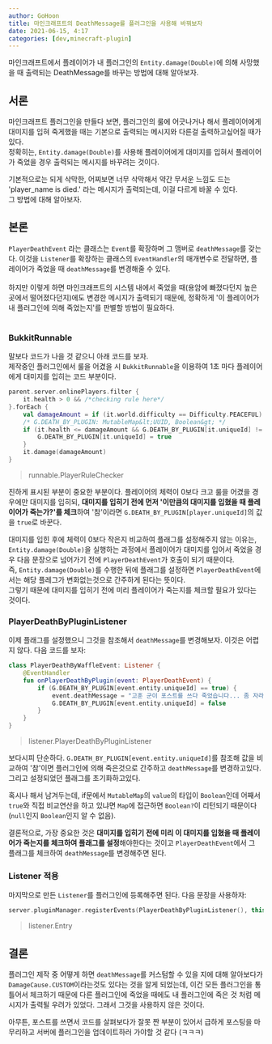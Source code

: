 ```yaml
---
author: GoHoon
title: 마인크래프트의 DeathMessage를 플러그인을 사용해 바꿔보자
date: 2021-06-15, 4:17
categories: [dev,minecraft-plugin]
---
```

마인크래프트에서 플레이어가 내 플러그인의 `Entity.damage(Double)`에 의해 사망했을 때 출력되는 DeathMessage를 바꾸는 방법에 대해 알아보자.   
<!-- Excerpt -->

## 서론
마인크래프트 플러그인을 만들다 보면, 플러그인의 룰에 어긋나거나 해서 플레이어에게 대미지를 입혀 죽게했을 때는 기본으로 출력되는 메시지와 다른걸 출력하고싶어질 때가 있다.   
정확히는, `Entity.damage(Double)`를 사용해 플레이어에게 대미지를 입혀서 플레이어가 죽었을 경우 출력되는 메시지를 바꾸려는 것이다.   

기본적으로는 되게 삭막한, 어찌보면 너무 삭막해서 약간 무서운 느낌도 드는 'player_name is died.' 라는 메시지가 출력되는데, 이걸 다르게 바꿀 수 있다.   
그 방법에 대해 알아보자.

## 본론
`PlayerDeathEvent` 라는 클래스는 `Event`를 확장하며 그 맴버로 `deathMessage`를 갖는다. 이것을 `Listener`를 확장하는 클래스의 `EventHandler`의 매개변수로 전달하면,
플레이어가 죽었을 때 `deathMessage`를 변경해줄 수 있다.   
&nbsp;   
하지만 이렇게 하면 마인크래프트의 시스템 내에서 죽었을 때(용암에 빠졌다던지 높은 곳에서 떨어졌다던지)에도 변경한 메시지가 출력되기 때문에, 정확하게 '이 플레이어가 내 플러그인에 의해 죽었는지'를 판별할 방법이 필요하다.   
&nbsp;   

### BukkitRunnable
말보다 코드가 나을 것 같으니 아래 코드를 보자.   
제작중인 플러그인에서 룰을 어겼을 시 `BukkitRunnable`을 이용하여 1초 마다 플레이어에게 대미지를 입히는 코드 부분이다.   
```kotlin
parent.server.onlinePlayers.filter {
    it.health > 0 && /*checking rule here*/
}.forEach {
    val damageAmount = if (it.world.difficulty == Difficulty.PEACEFUL) 5.0 else 2.0
    /* G.DEATH_BY_PLUGIN: MutableMap&lt;UUID, Boolean&gt; */
    if (it.health <= damageAmount && G.DEATH_BY_PLUGIN[it.uniqueId] != true) {
        G.DEATH_BY_PLUGIN[it.uniqueId] = true
    }
    it.damage(damageAmount)
}
```
> runnable.PlayerRuleChecker

진하게 표시된 부분이 중요한 부분이다. 플레이어의 체력이 0보다 크고 룰을 어겼을 경우에만 대미지를 입히되,
**대미지를 입히기 전에 먼저 '이만큼의 대미지를 입혔을 때 플레이어가 죽는가?'를 체크**하여 '참'이라면 `G.DEATH_BY_PLUGIN[player.uniqueId]`의 값을 `true`로 바꾼다.   

대미지를 입힌 후에 체력이 0보다 작은지 비교하여 플래그를 설정해주지 않는 이유는, `Entity.damage(Double)`을 실행하는 과정에서 플레이어가 대미지를 입어서 죽었을 경우 다음 문장으로 넘어가기 전에
`PlayerDeathEvent`가 호출이 되기 때문이다.   
즉, `Entity.damage(Double)`를 수행한 뒤에 플래그를 설정하면 `PlayerDeathEvent`에서는 해당 플레그가 변화없는것으로 간주하게 된다는 뜻이다.   
그렇기 때문에 대미지를 입히기 전에 미리 플레이어가 죽는지를 체크할 필요가 있다는 것이다.   


### PlayerDeathByPluginListener
이제 플래그를 설정했으니 그것을 참조해서 `deathMessage`를 변경해보자. 이것은 어렵지 않다. 다음 코드를 보자:   
```kotlin
class PlayerDeathByWaffleEvent: Listener {
    @EventHandler
    fun onPlayerDeathByPlugin(event: PlayerDeathEvent) {
        if (G.DEATH_BY_PLUGIN[event.entity.uniqueId] == true) {
            event.deathMessage = "고훈 군이 포스트를 쓰다 죽었습니다... 좀 자라고 (ㅋㅋㅋ)"
            G.DEATH_BY_PLUGIN[event.entity.uniqueId] = false
        }
    }
}
```
> listener.PlayerDeathByPluginListener

보다시피 단순하다. `G.DEATH_BY_PLUGIN[event.entity.uniqueId]`를 참조해 값을 비교하여 '참'이면 플러그인에 의해 죽은것으로 간주하고 
`deathMessage`를 변경하고있다. 그리고 설정되었던 플래그를 초기화하고있다.   

혹시나 해서 남겨두는데, if문에서 `MutableMap`의 `value`의 타입이 `Boolean`인데 어째서 `true`와 직접 비교연산을 하고 있냐면 
`Map`에 접근하면 `Boolean?`이 리턴되기 때문이다(`null`인지 `Boolean`인지 알 수 없음).   

결론적으로, 가장 중요한 것은 **대미지를 입히기 전에 미리 이 대미지를 입혔을 때 플레이어가 죽는지를 체크하여 플래그를 설정**해야한다는 것이고 `PlayerDeathEvent`에서 그 플래그를 체크하여 
`deathMessage`를 변경해주면 된다.

### Listener 적용
마지막으로 만든 `Listener`를 플러그인에 등록해주면 된다. 다음 문장을 사용하자:   
```kotlin
server.pluginManager.registerEvents(PlayerDeathByPluginListener(), this)
```
> listener.Entry

## 결론
플러그인 제작 중 어떻게 하면 `deathMessage`를 커스텀할 수 있을 지에 대해 알아보다가 `DamageCause.CUSTOM`이라는것도 있다는 것을 알게 되었는데, 
이건 모든 플러그인을 통틀어서 체크하기 때문에 다른 플러그인에 죽었을 때에도 내 플러그인에 죽은 것 처럼 메시지가 출력될 우려가 있었다. 그래서 그것을 사용하지 않은 것이다.   

아무튼, 포스트를 쓰면서 코드를 살펴보다가 잘못 짠 부분이 있어서 급하게 포스팅을 마무리하고 서버에 플러그인을 업데이트하러 가야할 것 같다 (ㅋㅋㅋ)
